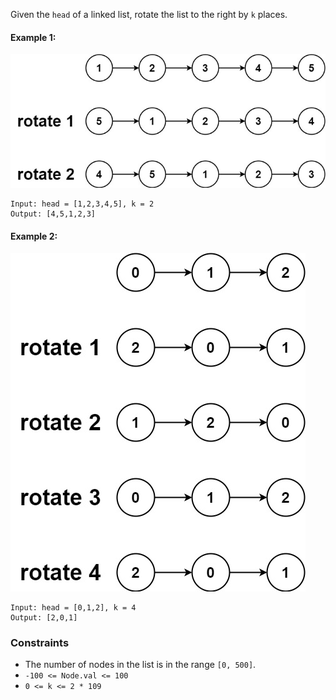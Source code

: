 Given the `head` of a linked list, rotate the list to the right by `k` places.

#### Example 1:
![Example 1](Example1.jpg)
```
Input: head = [1,2,3,4,5], k = 2
Output: [4,5,1,2,3]
```

#### Example 2:
![Example 2](Example2.jpg)
```
Input: head = [0,1,2], k = 4
Output: [2,0,1]
```

### Constraints 
* The number of nodes in the list is in the range `[0, 500]`.
* `-100 <= Node.val <= 100`
* `0 <= k <= 2 * 109`
